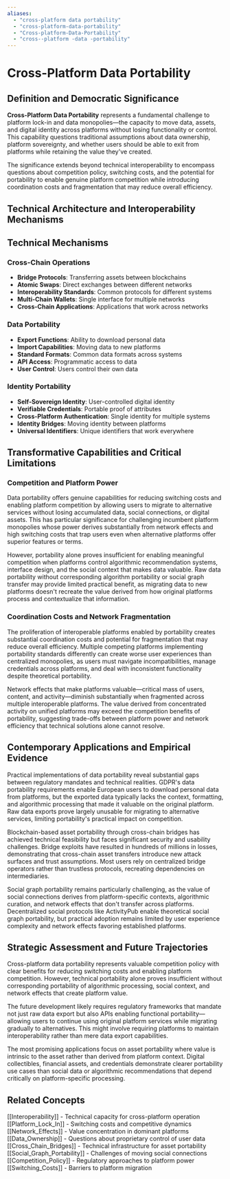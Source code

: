 ```yaml
---
aliases:
  - "cross-platform data portability"
  - "cross-platform-data-portability"
  - "Cross-platform-Data-Portability"
  - "cross--platform -data -portability"
---
```


# Cross-Platform Data Portability

## Definition and Democratic Significance

**Cross-Platform Data Portability** represents a fundamental challenge to platform lock-in and data monopolies—the capacity to move data, assets, and digital identity across platforms without losing functionality or control. This capability questions traditional assumptions about data ownership, platform sovereignty, and whether users should be able to exit from platforms while retaining the value they've created.

The significance extends beyond technical interoperability to encompass questions about competition policy, switching costs, and the potential for portability to enable genuine platform competition while introducing coordination costs and fragmentation that may reduce overall efficiency.

## Technical Architecture and Interoperability Mechanisms

## Technical Mechanisms

### Cross-Chain Operations
- **Bridge Protocols**: Transferring assets between blockchains
- **Atomic Swaps**: Direct exchanges between different networks
- **Interoperability Standards**: Common protocols for different systems
- **Multi-Chain Wallets**: Single interface for multiple networks
- **Cross-Chain Applications**: Applications that work across networks

### Data Portability
- **Export Functions**: Ability to download personal data
- **Import Capabilities**: Moving data to new platforms
- **Standard Formats**: Common data formats across systems
- **API Access**: Programmatic access to data
- **User Control**: Users control their own data

### Identity Portability
- **Self-Sovereign Identity**: User-controlled digital identity
- **Verifiable Credentials**: Portable proof of attributes
- **Cross-Platform Authentication**: Single identity for multiple systems
- **Identity Bridges**: Moving identity between platforms
- **Universal Identifiers**: Unique identifiers that work everywhere

## Transformative Capabilities and Critical Limitations

### Competition and Platform Power

Data portability offers genuine capabilities for reducing switching costs and enabling platform competition by allowing users to migrate to alternative services without losing accumulated data, social connections, or digital assets. This has particular significance for challenging incumbent platform monopolies whose power derives substantially from network effects and high switching costs that trap users even when alternative platforms offer superior features or terms.

However, portability alone proves insufficient for enabling meaningful competition when platforms control algorithmic recommendation systems, interface design, and the social context that makes data valuable. Raw data portability without corresponding algorithm portability or social graph transfer may provide limited practical benefit, as migrating data to new platforms doesn't recreate the value derived from how original platforms process and contextualize that information.

### Coordination Costs and Network Fragmentation

The proliferation of interoperable platforms enabled by portability creates substantial coordination costs and potential for fragmentation that may reduce overall efficiency. Multiple competing platforms implementing portability standards differently can create worse user experiences than centralized monopolies, as users must navigate incompatibilities, manage credentials across platforms, and deal with inconsistent functionality despite theoretical portability.

Network effects that make platforms valuable—critical mass of users, content, and activity—diminish substantially when fragmented across multiple interoperable platforms. The value derived from concentrated activity on unified platforms may exceed the competition benefits of portability, suggesting trade-offs between platform power and network efficiency that technical solutions alone cannot resolve.

## Contemporary Applications and Empirical Evidence

Practical implementations of data portability reveal substantial gaps between regulatory mandates and technical realities. GDPR's data portability requirements enable European users to download personal data from platforms, but the exported data typically lacks the context, formatting, and algorithmic processing that made it valuable on the original platform. Raw data exports prove largely unusable for migrating to alternative services, limiting portability's practical impact on competition.

Blockchain-based asset portability through cross-chain bridges has achieved technical feasibility but faces significant security and usability challenges. Bridge exploits have resulted in hundreds of millions in losses, demonstrating that cross-chain asset transfers introduce new attack surfaces and trust assumptions. Most users rely on centralized bridge operators rather than trustless protocols, recreating dependencies on intermediaries.

Social graph portability remains particularly challenging, as the value of social connections derives from platform-specific contexts, algorithmic curation, and network effects that don't transfer across platforms. Decentralized social protocols like ActivityPub enable theoretical social graph portability, but practical adoption remains limited by user experience complexity and network effects favoring established platforms.

## Strategic Assessment and Future Trajectories

Cross-platform data portability represents valuable competition policy with clear benefits for reducing switching costs and enabling platform competition. However, technical portability alone proves insufficient without corresponding portability of algorithmic processing, social context, and network effects that create platform value.

The future development likely requires regulatory frameworks that mandate not just raw data export but also APIs enabling functional portability—allowing users to continue using original platform services while migrating gradually to alternatives. This might involve requiring platforms to maintain interoperability rather than mere data export capabilities.

The most promising applications focus on asset portability where value is intrinsic to the asset rather than derived from platform context. Digital collectibles, financial assets, and credentials demonstrate clearer portability use cases than social data or algorithmic recommendations that depend critically on platform-specific processing.

## Related Concepts

[[Interoperability]] - Technical capacity for cross-platform operation
[[Platform_Lock_In]] - Switching costs and competitive dynamics
[[Network_Effects]] - Value concentration in dominant platforms
[[Data_Ownership]] - Questions about proprietary control of user data
[[Cross_Chain_Bridges]] - Technical infrastructure for asset portability
[[Social_Graph_Portability]] - Challenges of moving social connections
[[Competition_Policy]] - Regulatory approaches to platform power
[[Switching_Costs]] - Barriers to platform migration